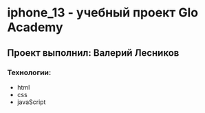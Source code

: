 # iphone_13 - учебный проект Glo Academy
## Проект выполнил: Валерий Лесников 
### Технологии:
- html
- css
- javaScript
